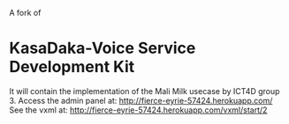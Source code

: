 A fork of
# KasaDaka-Voice Service Development Kit
It will contain the implementation of the Mali Milk usecase by ICT4D group 3.
Access the admin panel at: http://fierce-eyrie-57424.herokuapp.com/
See the vxml at: http://fierce-eyrie-57424.herokuapp.com/vxml/start/2

